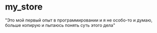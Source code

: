 my_store
========
"Это мой первый опыт в программировании и я не особо-то и думаю, больше копирую и пытаюсь понять суть этого дела"